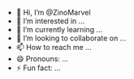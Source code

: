 - 👋 Hi, I’m @ZinoMarvel
- 👀 I’m interested in ...
- 🌱 I’m currently learning ...
- 💞️ I’m looking to collaborate on ...
- 📫 How to reach me ...
- 😄 Pronouns: ...
- ⚡ Fun fact: ...

<!---
ZinoMarvel/ZinoMarvel is a ✨ special ✨ repository because its `README.md` (this file) appears on your GitHub profile.
You can click the Preview link to take a look at your changes.
--->
